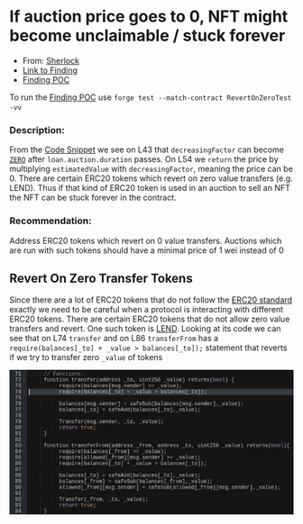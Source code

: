 # If auction price goes to 0, NFT might become unclaimable / stuck forever

- From: [Sherlock](https://app.sherlock.xyz/audits/contests)
- [Link to Finding](https://solodit.xyz/issues/12282)
- [Finding POC](https://github.com/KirinFilip/Interesting-Audit-Findings/blob/main/test/2/RevertOnZeroPOC.sol)

To run the [Finding POC](https://github.com/KirinFilip/Interesting-Audit-Findings/blob/main/test/2/RevertOnZeroPOC.sol) use `forge test --match-contract RevertOnZeroTest -vv`

### Description:

From the [Code Snippet](https://github.com/sherlock-audit/2023-02-kairos/blob/main/kairos-contracts/src/AuctionFacet.sol#L43-L54) we see on L43 that `decreasingFactor` can become [`ZERO`](https://github.com/sherlock-audit/2023-02-kairos/blob/main/kairos-contracts/src/DataStructure/Global.sol#L17) after `loan.auction.duration` passes. On L54 we `return` the price by multiplying `estimatedValue` with `decreasingFactor`, meaning the price can be 0. There are certain ERC20 tokens which revert on zero value transfers (e.g. LEND). Thus if that kind of ERC20 token is used in an auction to sell an NFT the NFT can be stuck forever in the contract.

### Recommendation:

Address ERC20 tokens which revert on 0 value transfers. Auctions which are run with such tokens should have a minimal price of 1 wei instead of 0

## Revert On Zero Transfer Tokens

Since there are a lot of ERC20 tokens that do not follow the [ERC20 standard](https://eips.ethereum.org/EIPS/eip-20) exactly we need to be careful when a protocol is interacting with different ERC20 tokens.
There are certain ERC20 tokens that do not allow zero value transfers and revert. One such token is [LEND](https://etherscan.io/token/0x80fB784B7eD66730e8b1DBd9820aFD29931aab03). Looking at its code we can see that on L74 `transfer` and on L86 `transferFrom` has a `require(balances[_to] + _value > balances[_to]);` statement that reverts if we try to transfer zero `_value` of tokens

![LEND code](https://github.com/KirinFilip/Interesting-Audit-Findings/blob/main/test/2/LEND.png)
